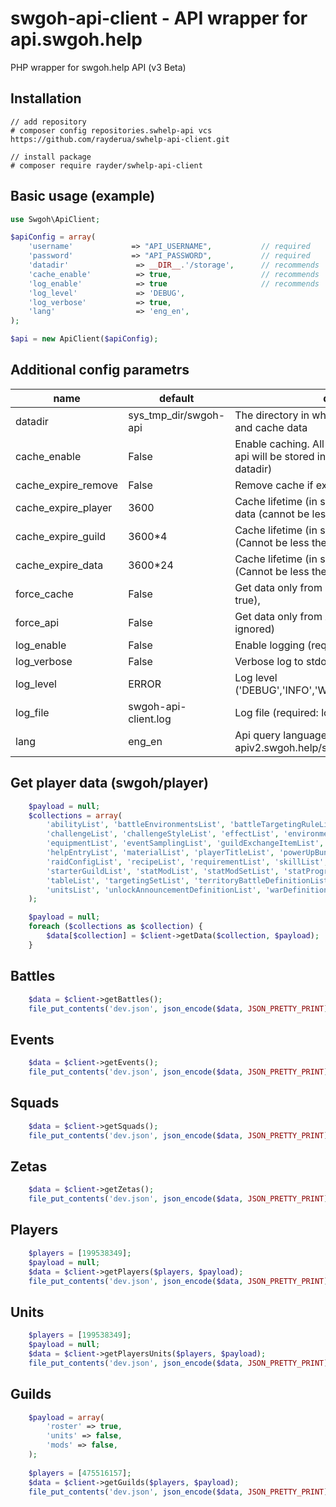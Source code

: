 # swgoh-api-client - API wrapper for api.swgoh.help
PHP wrapper for swgoh.help API (v3 Beta)

## Installation
```
// add repository
# composer config repositories.swhelp-api vcs https://github.com/rayderua/swhelp-api-client.git

// install package
# composer require rayder/swhelp-api-client
```

## Basic usage (example)

```php
use Swgoh\ApiClient;

$apiConfig = array(
    'username'             => "API_USERNAME",           // required
    'password'             => "API_PASSWORD",           // required
    'datadir'               => __DIR__.'/storage',      // recommends
    'cache_enable'          => true,                    // recommends
    'log_enable'            => true                     // recommends
    'log_level'             => 'DEBUG',
    'log_verbose'           => true,
    'lang'                  => 'eng_en',
);

$api = new ApiClient($apiConfig);
```


## Additional config parametrs

| name | default | description |
|---|---|---|
| datadir               | sys_tmp_dir/swgoh-api | The directory in which will be stored credential and cache data|
| cache_enable          | False                 | Enable caching. All the data requested from the api will be stored in the local cache (required: datadir)|
| cache_expire_remove   | False                 | Remove cache if expired
| cache_expire_player   | 3600                  | Cache lifetime (in seconds) for swgoh/player data (cannot be less then default)|
| cache_expire_guild    | 3600*4                | Cache lifetime (in seconds) for swgoh/guild data (Cannot be less then default)|
| cache_expire_data     | 3600*24               | Cache lifetime (in seconds) for swgoh/guild data (Cannot be less then default)|
| force_cache           | False                 | Get data only from cache (if cache_enable = true), |
| force_api             | False                 | Get data only from API. (force_cache will be ignored)|
| log_enable            | False                 | Enable logging (required: datadir or log_file) |
| log_verbose           | False                 | Verbose log to stdout (default: false) |
| log_level             | ERROR                 | Log level ('DEBUG','INFO','WARNING','ERROR','CRITICAL')  |
| log_file              | swgoh-api-client.log  | Log file (required: log_enable)  |
| lang                  | eng_en                | Api query language (See apiv2.swgoh.help/swgoh)



## Get player data (swgoh/player)

```php
    $payload = null;
    $collections = array(
        'abilityList', 'battleEnvironmentsList', 'battleTargetingRuleList', 'categoryList',
        'challengeList', 'challengeStyleList', 'effectList', 'environmentCollectionList',
        'equipmentList', 'eventSamplingList', 'guildExchangeItemList', 'guildRaidList',
        'helpEntryList', 'materialList', 'playerTitleList', 'powerUpBundleList',
        'raidConfigList', 'recipeList', 'requirementList', 'skillList',
        'starterGuildList', 'statModList', 'statModSetList', 'statProgressionList',
        'tableList', 'targetingSetList', 'territoryBattleDefinitionList', 'territoryWarDefinitionList',
        'unitsList', 'unlockAnnouncementDefinitionList', 'warDefinitionList', 'xpTableList'
    );

    $payload = null;
    foreach ($collections as $collection) {
        $data[$collection] = $client->getData($collection, $payload);
    }
```

## Battles
```php
    $data = $client->getBattles();
    file_put_contents('dev.json', json_encode($data, JSON_PRETTY_PRINT));
```
## Events
```php
    $data = $client->getEvents();
    file_put_contents('dev.json', json_encode($data, JSON_PRETTY_PRINT));
```

## Squads
```php
    $data = $client->getSquads();
    file_put_contents('dev.json', json_encode($data, JSON_PRETTY_PRINT));
```

## Zetas
```php
    $data = $client->getZetas();
    file_put_contents('dev.json', json_encode($data, JSON_PRETTY_PRINT));
```

## Players
```php
    $players = [199538349];
    $payload = null;
    $data = $client->getPlayers($players, $payload);
    file_put_contents('dev.json', json_encode($data, JSON_PRETTY_PRINT));
```

## Units
```php
    $players = [199538349];
    $payload = null;
    $data = $client->getPlayersUnits($players, $payload);
    file_put_contents('dev.json', json_encode($data, JSON_PRETTY_PRINT));
```

## Guilds
```php
    $payload = array(
        'roster' => true,
        'units' => false,
        'mods' => false,
    );
    
    $players = [475516157];
    $data = $client->getGuilds($players, $payload);
    file_put_contents('dev.json', json_encode($data, JSON_PRETTY_PRINT));
```
